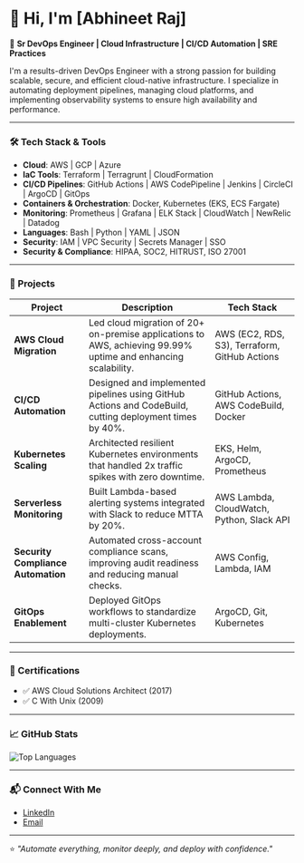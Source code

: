# 👋 Hi, I'm [Abhineet Raj]

🔧 **Sr DevOps Engineer | Cloud Infrastructure | CI/CD Automation | SRE Practices**

I'm a results-driven DevOps Engineer with a strong passion for building scalable, secure, and efficient cloud-native infrastructure. I specialize in automating deployment pipelines, managing cloud platforms, and implementing observability systems to ensure high availability and performance.

---

### 🛠️ Tech Stack & Tools

- **Cloud**: AWS | GCP | Azure
- **IaC Tools**: Terraform | Terragrunt | CloudFormation
- **CI/CD Pipelines**: GitHub Actions | AWS CodePipeline | Jenkins | CircleCI | ArgoCD | GitOps
- **Containers & Orchestration**: Docker, Kubernetes (EKS, ECS Fargate)
- **Monitoring**: Prometheus | Grafana | ELK Stack | CloudWatch | NewRelic | Datadog
- **Languages**: Bash | Python | YAML | JSON
- **Security**: IAM | VPC Security | Secrets Manager | SSO
- **Security & Compliance**: HIPAA, SOC2, HITRUST, ISO 27001

---

### 🚀 Projects

| Project | Description | Tech Stack |
|--------|-------------|------------|
| **AWS Cloud Migration** | Led cloud migration of 20+ on-premise applications to AWS, achieving 99.99% uptime and enhancing scalability. | AWS (EC2, RDS, S3), Terraform, GitHub Actions |
| **CI/CD Automation** | Designed and implemented pipelines using GitHub Actions and CodeBuild, cutting deployment times by 40%. | GitHub Actions, AWS CodeBuild, Docker |
| **Kubernetes Scaling** | Architected resilient Kubernetes environments that handled 2x traffic spikes with zero downtime. | EKS, Helm, ArgoCD, Prometheus |
| **Serverless Monitoring** | Built Lambda-based alerting systems integrated with Slack to reduce MTTA by 20%. | AWS Lambda, CloudWatch, Python, Slack API |
| **Security Compliance Automation** | Automated cross-account compliance scans, improving audit readiness and reducing manual checks. | AWS Config, Lambda, IAM |
| **GitOps Enablement** | Deployed GitOps workflows to standardize multi-cluster Kubernetes deployments. | ArgoCD, Git, Kubernetes |

---

### 📜 Certifications
  
- ✅ AWS Cloud Solutions Architect (2017)
- ✅ C With Unix (2009)

---

### 📈 GitHub Stats

![Top Languages](https://github-readme-stats.vercel.app/api/top-langs/?username=abhineetraj&layout=compact&theme=radical)

---

### 📬 Connect With Me

- [LinkedIn](https://linkedin.com/in/abhineetraj)
- [Email](mailto:abhineetraj@hotmail.com)

---

⭐️ _"Automate everything, monitor deeply, and deploy with confidence."_  
